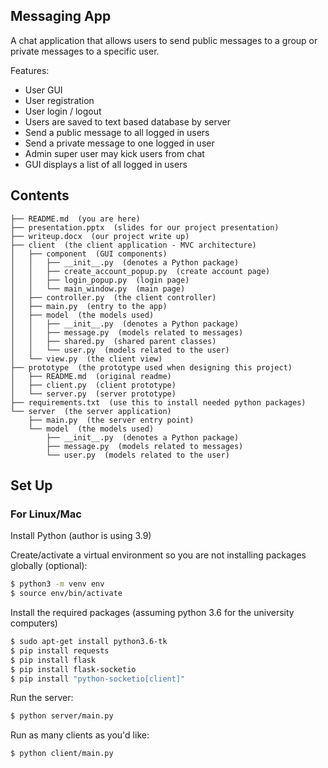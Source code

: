 ## Messaging App

A chat application that allows users to send public messages to a group or private messages to a specific user.

Features:

- User GUI
- User registration
- User login / logout
- Users are saved to text based database by server
- Send a public message to all logged in users
- Send a private message to one logged in user
- Admin super user may kick users from chat
- GUI displays a list of all logged in users

## Contents

```
├── README.md  (you are here)
├── presentation.pptx  (slides for our project presentation)
├── writeup.docx  (our project write up)
├── client  (the client application - MVC architecture)
│   ├── component  (GUI components)
│   │   ├── __init__.py  (denotes a Python package)
│   │   ├── create_account_popup.py  (create account page)
│   │   ├── login_popup.py  (login page)
│   │   └── main_window.py  (main page)
│   ├── controller.py  (the client controller)
│   ├── main.py  (entry to the app)
│   ├── model  (the models used)
│   │   ├── __init__.py  (denotes a Python package)
│   │   ├── message.py  (models related to messages)
│   │   ├── shared.py  (shared parent classes)
│   │   └── user.py  (models related to the user)
│   └── view.py  (the client view)
├── prototype  (the prototype used when designing this project)
│   ├── README.md  (original readme)
│   ├── client.py  (client prototype)
│   └── server.py  (server prototype)
├── requirements.txt  (use this to install needed python packages)
└── server  (the server application)
    ├── main.py  (the server entry point)
    └── model  (the models used)
        ├── __init__.py  (denotes a Python package)
        ├── message.py  (models related to messages)
        └── user.py  (models related to the user)
```

## Set Up

### For Linux/Mac

Install Python (author is using 3.9)

Create/activate a virtual environment so you are not installing packages globally (optional):

```sh
$ python3 -m venv env
$ source env/bin/activate
```

Install the required packages (assuming python 3.6 for the university computers)

```sh
$ sudo apt-get install python3.6-tk
$ pip install requests
$ pip install flask
$ pip install flask-socketio
$ pip install "python-socketio[client]"
```

Run the server:

```sh
$ python server/main.py
```

Run as many clients as you'd like:

```sh
$ python client/main.py
```
